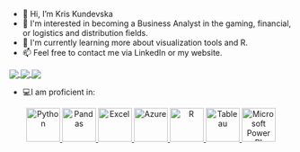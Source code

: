 - 👋 Hi, I’m Kris Kundevska
- 👀 I'm interested in becoming a Business Analyst in the gaming, financial, or logistics and distribution fields.
- 🌱 I'm currently learning more about visualization tools and R.
- 📫 Feel free to contact me via LinkedIn or my website.
  
<a href="https://www.linkedin.com/in/kristin-kundevska-904ba5131/">
  <img align="center" src="https://img.shields.io/badge/linkedin-%230077B5.svg?&style=for-the-badge&logo=linkedin&logoColor=white" />
</a>

<a href="https://public.tableau.com/app/profile/kristin.kundevksa/vizzes">
  <img align="center" src="https://img.shields.io/badge/-Tableau-1e376b?style=for-the-badge&logo=tableau&logoColor=white"  />
</a>

<a href="https://www.kristinkundevska.com/">
  <img align="center" src="https://static.wixstatic.com/media/009c4c_7489f05446e3422e8989d923ab668a1e~mv2.png/v1/fill/w_382,h_109,al_c,q_85,usm_0.66_1.00_0.01,enc_auto/Adobe_Express_20230605_2030570_1_edited.png"  />
</a>


- 💻I am proficient in:
<p align="center">
<a href="#" terget="_blank"> <img src="https://www.python.org/static/img/psf-logo@2x.png" alt="Python" height="60"/> </a>
<a href="#" target="_blank"> <img src="https://pandas.pydata.org/static/img/pandas_white.svg" alt="Pandas" height="60"/> </a>
<a href="#" target="_blank"> <img src="https://upload.wikimedia.org/wikipedia/commons/thumb/3/34/Microsoft_Office_Excel_%282019%E2%80%93present%29.svg/180px-Microsoft_Office_Excel_%282019%E2%80%93present%29.svg.png" alt="Excel" height="60"/> </a>
<a href="#" target="_blank"> <img src="https://azure.microsoft.com/content/dam/microsoft/final/en-us/microsoft-brand/icons/icon1.4.svg" alt="Azure" height="60"/> </a>
<a href="#" target="_blank"> <img src="https://upload.wikimedia.org/wikipedia/commons/thumb/d/d0/RStudio_logo_flat.svg/180px-RStudio_logo_flat.svg.png" alt="R" height="60"/> </a>
<a href="#" target="_blank"> <img src="https://public.tableau.com/app/assets/tableau-public-logo-rgb.07774149.svg" alt="Tableau" height="60"/> </a>
<a href="#" target="_blank"> <img src="https://insightsoftware.com/wp-content/uploads/2018/03/blog-microsoft-power-bi-solid-color.jpg" alt="Microsoft Power BI" height="60"/> </a>
</p>

<!---
KrisKundevska/KrisKundevska is a ✨ special ✨ repository because its `README.md` (this file) appears on your GitHub profile.
You can click the Preview link to take a look at your changes.
--->
